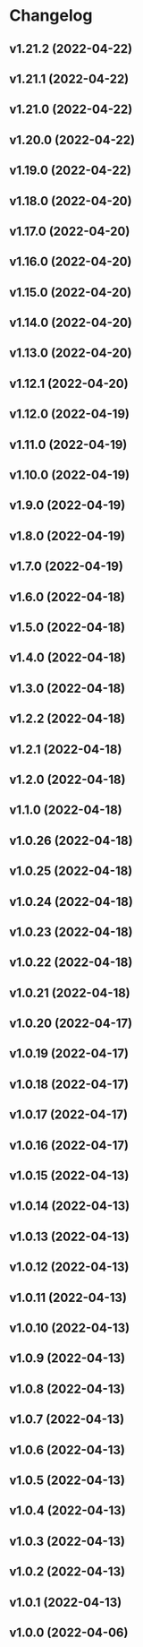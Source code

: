 # Changelog

<!--next-version-placeholder-->

## v1.21.2 (2022-04-22)


## v1.21.1 (2022-04-22)


## v1.21.0 (2022-04-22)


## v1.20.0 (2022-04-22)


## v1.19.0 (2022-04-22)


## v1.18.0 (2022-04-20)


## v1.17.0 (2022-04-20)


## v1.16.0 (2022-04-20)


## v1.15.0 (2022-04-20)


## v1.14.0 (2022-04-20)


## v1.13.0 (2022-04-20)


## v1.12.1 (2022-04-20)


## v1.12.0 (2022-04-19)


## v1.11.0 (2022-04-19)


## v1.10.0 (2022-04-19)


## v1.9.0 (2022-04-19)


## v1.8.0 (2022-04-19)


## v1.7.0 (2022-04-19)


## v1.6.0 (2022-04-18)


## v1.5.0 (2022-04-18)


## v1.4.0 (2022-04-18)


## v1.3.0 (2022-04-18)


## v1.2.2 (2022-04-18)


## v1.2.1 (2022-04-18)


## v1.2.0 (2022-04-18)


## v1.1.0 (2022-04-18)


## v1.0.26 (2022-04-18)


## v1.0.25 (2022-04-18)


## v1.0.24 (2022-04-18)


## v1.0.23 (2022-04-18)


## v1.0.22 (2022-04-18)


## v1.0.21 (2022-04-18)


## v1.0.20 (2022-04-17)


## v1.0.19 (2022-04-17)


## v1.0.18 (2022-04-17)


## v1.0.17 (2022-04-17)


## v1.0.16 (2022-04-17)


## v1.0.15 (2022-04-13)


## v1.0.14 (2022-04-13)


## v1.0.13 (2022-04-13)


## v1.0.12 (2022-04-13)


## v1.0.11 (2022-04-13)


## v1.0.10 (2022-04-13)


## v1.0.9 (2022-04-13)


## v1.0.8 (2022-04-13)


## v1.0.7 (2022-04-13)


## v1.0.6 (2022-04-13)


## v1.0.5 (2022-04-13)


## v1.0.4 (2022-04-13)


## v1.0.3 (2022-04-13)


## v1.0.2 (2022-04-13)


## v1.0.1 (2022-04-13)


## v1.0.0 (2022-04-06)

